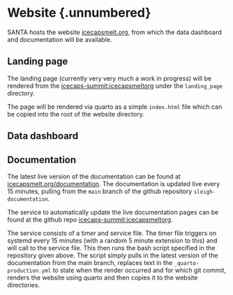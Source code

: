 # Website {.unnumbered}

SANTA hosts the website [icecapsmelt.org](http://www.icecapsmelt.org), from which the data dashboard and documentation will be available.


## Landing page

The landing page (currently very very much a work in progress) will be rendered from the [icecaps-summit:icecapsmeltorg](https://github.com/icecaps-summit/icecapsmeltorg) under the `landing_page` directory.

The page will be rendered via quarto as a simple `index.html` file which can be copied into the root of the website directory.


## Data dashboard


## Documentation

The latest live version of the documentation can be found at [icecapsmelt.org/documentation](http://www.icecapsmelt.org/documentation/). The documentation is updated live every 15 minutes, pulling from the `main` branch of the github repository `sleigh-documentation`.

The service to automatically update the live documentation pages can be found at the github repo [icecaps-summit:icecapsmeltorg](https://github.com/icecaps-summit/icecapsmeltorg).

The service consists of a timer and service file. The timer file triggers on systemd every 15 minutes (with a random 5 minute extension to this) and will call to the service file. This then runs the bash script specified in the repository given above. The script simply pulls in the latest version of the documentation from the main branch, replaces text in the `_quarto-production.yml` to state when the render occurred and for which git commit, renders the website using quarto and then copies it to the website directories.